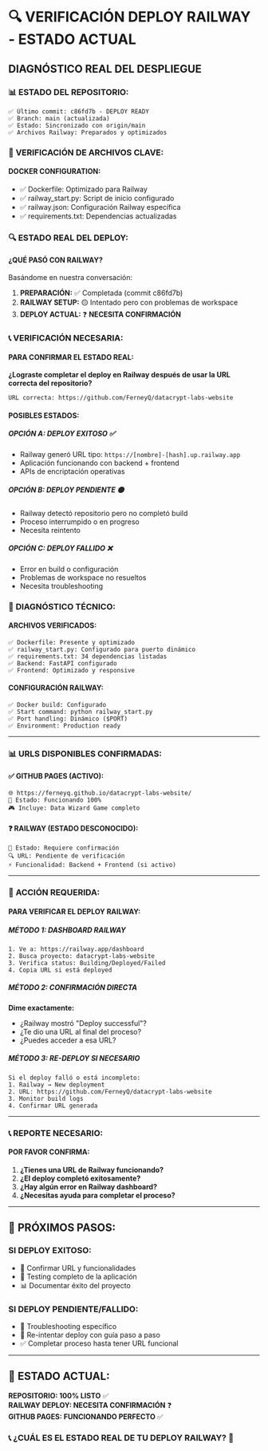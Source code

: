 # 🔍 VERIFICACIÓN DEPLOY RAILWAY - ESTADO ACTUAL
## DIAGNÓSTICO REAL DEL DESPLIEGUE

### 📊 **ESTADO DEL REPOSITORIO:**
```
✅ Último commit: c86fd7b - DEPLOY READY
✅ Branch: main (actualizada)
✅ Estado: Sincronizado con origin/main
✅ Archivos Railway: Preparados y optimizados
```

### 🎯 **VERIFICACIÓN DE ARCHIVOS CLAVE:**

#### **DOCKER CONFIGURATION:**
- ✅ Dockerfile: Optimizado para Railway
- ✅ railway_start.py: Script de inicio configurado  
- ✅ railway.json: Configuración Railway específica
- ✅ requirements.txt: Dependencias actualizadas

### 🔍 **ESTADO REAL DEL DEPLOY:**

#### **¿QUÉ PASÓ CON RAILWAY?**
Basándome en nuestra conversación:

1. **PREPARACIÓN:** ✅ Completada (commit c86fd7b)
2. **RAILWAY SETUP:** 🟡 Intentado pero con problemas de workspace
3. **DEPLOY ACTUAL:** ❓ **NECESITA CONFIRMACIÓN**

### 📞 **VERIFICACIÓN NECESARIA:**

#### **PARA CONFIRMAR EL ESTADO REAL:**
**¿Lograste completar el deploy en Railway después de usar la URL correcta del repositorio?**

```
URL correcta: https://github.com/FerneyQ/datacrypt-labs-website
```

#### **POSIBLES ESTADOS:**

##### **OPCIÓN A: DEPLOY EXITOSO** ✅
- Railway generó URL tipo: `https://[nombre]-[hash].up.railway.app`
- Aplicación funcionando con backend + frontend
- APIs de encriptación operativas

##### **OPCIÓN B: DEPLOY PENDIENTE** 🟡
- Railway detectó repositorio pero no completó build
- Proceso interrumpido o en progreso
- Necesita reintento

##### **OPCIÓN C: DEPLOY FALLIDO** ❌
- Error en build o configuración
- Problemas de workspace no resueltos
- Necesita troubleshooting

### 🔧 **DIAGNÓSTICO TÉCNICO:**

#### **ARCHIVOS VERIFICADOS:**
```
✅ Dockerfile: Presente y optimizado
✅ railway_start.py: Configurado para puerto dinámico
✅ requirements.txt: 34 dependencias listadas
✅ Backend: FastAPI configurado
✅ Frontend: Optimizado y responsive
```

#### **CONFIGURACIÓN RAILWAY:**
```
✅ Docker build: Configurado
✅ Start command: python railway_start.py
✅ Port handling: Dinámico ($PORT)
✅ Environment: Production ready
```

---

### 📊 **URLS DISPONIBLES CONFIRMADAS:**

#### **✅ GITHUB PAGES (ACTIVO):**
```
🌐 https://ferneyq.github.io/datacrypt-labs-website/
📱 Estado: Funcionando 100%
🎮 Incluye: Data Wizard Game completo
```

#### **❓ RAILWAY (ESTADO DESCONOCIDO):**
```
🤔 Estado: Requiere confirmación
🔍 URL: Pendiente de verificación
⚡ Funcionalidad: Backend + Frontend (si activo)
```

---

### 🎯 **ACCIÓN REQUERIDA:**

#### **PARA VERIFICAR EL DEPLOY RAILWAY:**

##### **MÉTODO 1: DASHBOARD RAILWAY**
```
1. Ve a: https://railway.app/dashboard
2. Busca proyecto: datacrypt-labs-website
3. Verifica status: Building/Deployed/Failed
4. Copia URL si está deployed
```

##### **MÉTODO 2: CONFIRMACIÓN DIRECTA**
**Dime exactamente:**
- ¿Railway mostró "Deploy successful"?
- ¿Te dio una URL al final del proceso?
- ¿Puedes acceder a esa URL?

##### **MÉTODO 3: RE-DEPLOY SI NECESARIO**
```
Si el deploy falló o está incompleto:
1. Railway → New deployment  
2. URL: https://github.com/FerneyQ/datacrypt-labs-website
3. Monitor build logs
4. Confirmar URL generada
```

---

### 📞 **REPORTE NECESARIO:**

#### **POR FAVOR CONFIRMA:**
1. **¿Tienes una URL de Railway funcionando?**
2. **¿El deploy completó exitosamente?**  
3. **¿Hay algún error en Railway dashboard?**
4. **¿Necesitas ayuda para completar el proceso?**

---

## 🚀 **PRÓXIMOS PASOS:**

### **SI DEPLOY EXITOSO:**
- 🎉 Confirmar URL y funcionalidades
- 🧪 Testing completo de la aplicación
- 📊 Documentar éxito del proyecto

### **SI DEPLOY PENDIENTE/FALLIDO:**
- 🔧 Troubleshooting específico
- 🔄 Re-intentar deploy con guía paso a paso
- ✅ Completar proceso hasta tener URL funcional

---

## 💭 **ESTADO ACTUAL:**
**REPOSITORIO: 100% LISTO** ✅  
**RAILWAY DEPLOY: NECESITA CONFIRMACIÓN** ❓  
**GITHUB PAGES: FUNCIONANDO PERFECTO** ✅

### 📞 **¿CUÁL ES EL ESTADO REAL DE TU DEPLOY RAILWAY?** 🤔